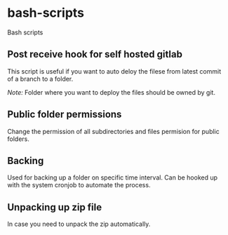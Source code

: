 # bash-scripts
Bash scripts

## Post receive hook for self hosted gitlab
This script is useful if you want to auto deloy the filese from latest commit of a branch to a folder.

*Note:* Folder where you want to deploy the files should be owned by git.


## Public folder permissions
Change the permission of all subdirectories and files permision for public folders.

## Backing
Used for backing up a folder on specific time interval. Can be hooked up with the system cronjob to automate the process.

## Unpacking up zip file
In case you need to unpack the zip automatically.

